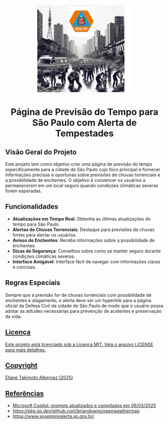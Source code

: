<h1 align="center">
 <br />
 <img
  src="https://github.com/Eliane-DesafiosDIO/Arquivos/blob/main/Defesa%20Civil%20Jun%C3%A7%C3%A3o.jpg"
  alt="Previsão do Tempo: Fique informado e seguro"
  width="300"
/>

<h1 align="center">
Página de Previsão do Tempo para São Paulo com Alerta de Tempestades

## Visão Geral do Projeto
Este projeto tem como objetivo criar uma página de previsão do tempo especificamente para a cidade de São Paulo cujo foco principal é fornecer informações precisas e oportunas sobre previsões de chuvas torrenciais e a possibilidade de enchentes. O objetivo é convencer os usuários a permanecerem em um local seguro quando condições climáticas severas forem esperadas.

## Funcionalidades
- **Atualizações em Tempo Real**: Obtenha as últimas atualizações do tempo para São Paulo.
- **Alertas de Chuvas Torrenciais**: Destaque para previsões de chuvas fortes para alertar os usuários.
- **Avisos de Enchentes**: Receba informações sobre a possibilidade de enchentes.
- **Dicas de Segurança**: Conselhos sobre como se manter seguro durante condições climáticas severas.
- **Interface Amigável**: Interface fácil de navegar com informações claras e concisas.

## Regras Especiais
Sempre que a previsão for de chuvas torrenciais com possibilidade de enchentes e alagamento, o alerta deve ser um hyperlink para a página oficial da Defesa Civil da cidade de São Paulo de modo que o usuário possa adotar as atitudes necessárias para prevenção de acidentes e preservação da vida.

<p align="center"
 SP Sempre Alerta
 <br />
 <a href="https://www.spsemprealerta.sp.gov.br"> 
 
## Licença
Este projeto está licenciado sob a Licença MIT. Veja o arquivo LICENSE para mais detalhes.

## Copyright
Eliane Takimoto Albernaz (2025)

## Referências
- Microsoft Copilot: prompts atualizados e compilados em 06/03/2025
- https://pkg.go.dev/github.com/briandowns/openweathermap
- https://www.spsemprealerta.sp.gov.br/
